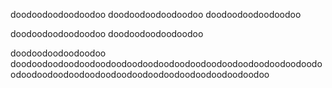doodoodoodoodoodoo
doodoodoodoodoodoo
doodoodoodoodoodoo


doodoodoodoodoodoo
doodoodoodoodoodoo



doodoodoodoodoodoo
doodoodoodoodoodoodoodoodoodoodoodoodoodoodoodoodoodoodoodoodoodoodoodoodoodoodoodoodoodoodoodoodoodoodoodoo
